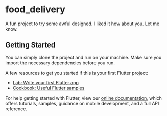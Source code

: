 # food_delivery

A fun project to try some awful designed. I liked it how about you. Let me know.

## Getting Started

You can simply clone the project and run on your machine. Make sure you import the necessary dependencies before you run.

A few resources to get you started if this is your first Flutter project:

- [Lab: Write your first Flutter app](https://flutter.dev/docs/get-started/codelab)
- [Cookbook: Useful Flutter samples](https://flutter.dev/docs/cookbook)

For help getting started with Flutter, view our
[online documentation](https://flutter.dev/docs), which offers tutorials,
samples, guidance on mobile development, and a full API reference.
